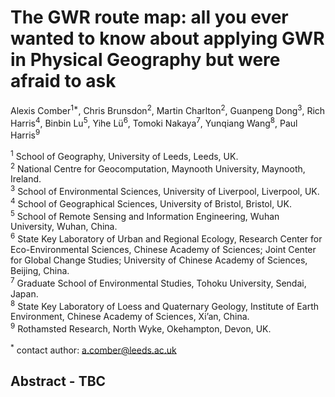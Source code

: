 # The GWR route map: all you ever wanted to know about applying GWR in Physical Geography but were afraid to ask

Alexis Comber<sup>1*</sup>, Chris Brunsdon<sup>2</sup>, Martin Charlton<sup>2</sup>, Guanpeng Dong<sup>3</sup>, Rich Harris<sup>4</sup>, Binbin Lu<sup>5</sup>, Yihe Lü<sup>6</sup>, Tomoki Nakaya<sup>7</sup>, Yunqiang Wang<sup>8</sup>, Paul Harris<sup>9</sup>

<sup>1</sup> School of Geography, University of Leeds, Leeds, UK.\
<sup>2</sup> National Centre for Geocomputation, Maynooth University, Maynooth, Ireland.\
<sup>3</sup> School of Environmental Sciences, University of Liverpool, Liverpool, UK.\
<sup>4</sup> School of Geographical Sciences, University of Bristol, Bristol, UK.\
<sup>5</sup> School of Remote Sensing and Information Engineering, Wuhan University, Wuhan, China.\
<sup>6</sup> State Key Laboratory of Urban and Regional Ecology, Research Center for Eco-Environmental Sciences, Chinese Academy of Sciences; Joint Center for Global Change Studies; University of Chinese Academy of Sciences, Beijing, China.\
<sup>7</sup> Graduate School of Environmental Studies, Tohoku University, Sendai, Japan.\
<sup>8</sup> State Key Laboratory of Loess and Quaternary Geology, Institute of Earth Environment, Chinese Academy of Sciences, Xi’an, China.\
<sup>9</sup> Rothamsted Research, North Wyke, Okehampton, Devon, UK.

<sup>*</sup> contact author: a.comber@leeds.ac.uk

## Abstract - TBC
